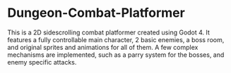 # Dungeon-Combat-Platformer

This is a 2D sidescrolling combat platformer created using Godot 4. It features a fully controllable main character, 2 basic enemies, a boss room, 
 and original sprites and animations for all of them. A few complex mechanisms are implemented, such as a parry system for the bosses, and enemy specific attacks.
